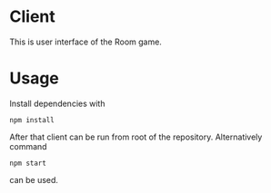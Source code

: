 # Client
 
This is user interface of the Room game.

# Usage

Install dependencies with

```
npm install
```

After that client can be run from root of the repository. Alternatively command
```
npm start
```
can be used.
